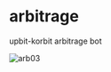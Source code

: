 # arbitrage
upbit-korbit arbitrage bot

![arb03](https://user-images.githubusercontent.com/23475470/168280823-829fe518-7654-4629-8d00-f3a4e7d8974c.gif)
